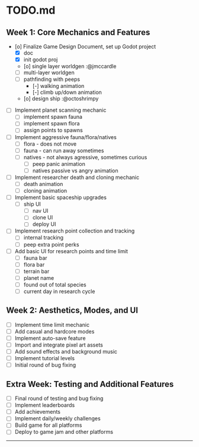 # TODO.md

## Week 1: Core Mechanics and Features
- [o] Finalize Game Design Document, set up Godot project
  - [x] doc
  - [x] init godot proj
  - [o] single layer worldgen :@jmccardle
  - [ ] multi-layer worldgen
  - [ ] pathfinding with peeps
    - [-] walking animation
    - [-] climb up/down animation
  - [o] design ship :@octoshrimpy
  
- [ ] Implement planet scanning mechanic
  - [ ] implement spawn fauna
  - [ ] implement spawn flora
  - [ ] assign points to spawns
  
- [ ] Implement aggressive fauna/flora/natives
  - [ ] flora - does not move
  - [ ] fauna - can run away sometimes
  - [ ] natives - not always agressive, sometimes curious
    - [ ] peep panic animation
    - [ ] natives passive vs angry animation
  
- [ ] Implement researcher death and cloning mechanic
  - [ ] death animation
  - [ ] cloning animation
  
- [ ] Implement basic spaceship upgrades
  - [ ] ship UI
    - [ ] nav UI
    - [ ] clone UI
    - [ ] deploy UI
    
- [ ] Implement research point collection and tracking
  - [ ] internal tracking
  - [ ] peep extra point perks  
  
- [ ] Add basic UI for research points and time limit
  - [ ] fauna bar
  - [ ] flora bar
  - [ ] terrain bar
  - [ ] planet name
  - [ ] found out of total species
  - [ ] current day in research cycle 

## Week 2: Aesthetics, Modes, and UI
- [ ] Implement time limit mechanic
- [ ] Add casual and hardcore modes
- [ ] Implement auto-save feature
- [ ] Import and integrate pixel art assets
- [ ] Add sound effects and background music
- [ ] Implement tutorial levels
- [ ] Initial round of bug fixing

## Extra Week: Testing and Additional Features
- [ ] Final round of testing and bug fixing
- [ ] Implement leaderboards
- [ ] Add achievements
- [ ] Implement daily/weekly challenges
- [ ] Build game for all platforms
- [ ] Deploy to game jam and other platforms

---

